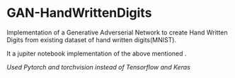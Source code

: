 # GAN-HandWrittenDigits
Implementation of a Generative Adverserial Network to create Hand Written Digits from existing dataset of hand written digits(MNIST).

It a jupiter notebook implementation of the above mentioned .

*Used Pytorch and torchvision instead of Tensorflow and Keras*
